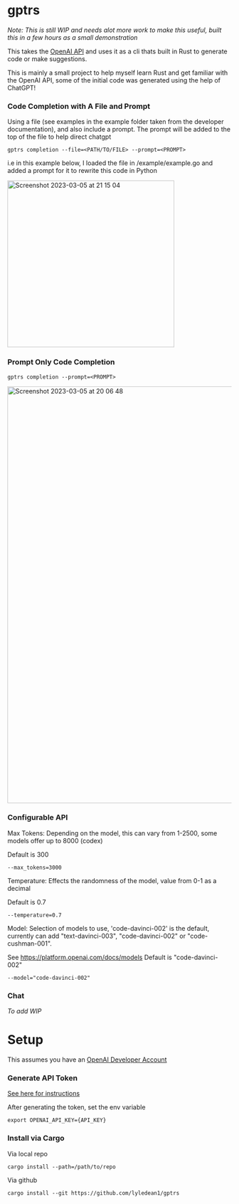 # gptrs

*Note: This is still WIP and needs alot more work to make this useful, built this in a few hours as a small demonstration*

This takes the [OpenAI API](https://platform.openai.com/) and uses it as a cli thats built in Rust to generate code or make suggestions.

This is mainly a small project to help myself learn Rust and get familiar with the OpenAI API, some of the initial code was generated using the help of ChatGPT!


### Code Completion with A File and Prompt


Using a file (see examples in the example folder taken from the developer documentation), and also include a prompt. The prompt will be added to the top of the file to help direct chatgpt

```
gptrs completion --file=<PATH/TO/FILE> --prompt=<PROMPT>
```

i.e in this example below, I loaded the file in /example/example.go and added a prompt for it to rewrite this code in Python

<img width="375" alt="Screenshot 2023-03-05 at 21 15 04" src="https://user-images.githubusercontent.com/20296911/222988385-8f4ec20a-221c-416b-82ef-5d6fdf75f29f.png">


### Prompt Only Code Completion

```
gptrs completion --prompt=<PROMPT>
```

<img width="937" alt="Screenshot 2023-03-05 at 20 06 48" src="https://user-images.githubusercontent.com/20296911/222983863-05122116-43af-4146-8db3-0d348d395d9e.png">

### Configurable API

Max Tokens: Depending on the model, this can vary from 1-2500, some models offer up to 8000 (codex)

Default is 300
```
--max_tokens=3000
```

Temperature: Effects the randomness of the model, value from 0-1 as a decimal

Default is 0.7
```
--temperature=0.7
```

Model: Selection of models to use, 'code-davinci-002' is the default, currently can add "text-davinci-003", "code-davinci-002" or "code-cushman-001".

See https://platform.openai.com/docs/models
Default is "code-davinci-002"
```
--model="code-davinci-002"
```

### Chat 

*To add WIP*

# Setup

This assumes you have an [OpenAI Developer Account](https://platform.openai.com/)

### Generate API Token 

[See here for instructions](https://platform.openai.com/account/api-keys)

After generating the token, set the env variable 
```
export OPENAI_API_KEY={API_KEY}
```

### Install via Cargo 

Via local repo
```
cargo install --path=/path/to/repo
```

Via github
```
cargo install --git https://github.com/lyledean1/gptrs
```
